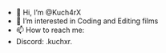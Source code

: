 - 👋 Hi, I’m @Kuch4rX
- 👀 I’m interested in Coding and Editing films
- 📫 How to reach me:
 - Discord: .kuchxr.


<!---
Kuch4rX/Kuch4rX is a ✨ special ✨ repository because its `README.md` (this file) appears on your GitHub profile.
You can click the Preview link to take a look at your changes.
--->
